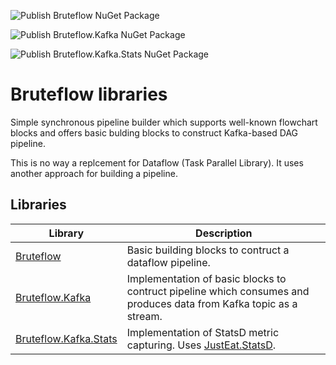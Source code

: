 ![Publish Bruteflow NuGet Package](https://github.com/xtrmstep/Bruteflow/workflows/Publish%20Bruteflow%20NuGet%20Package/badge.svg)

![Publish Bruteflow.Kafka NuGet Package](https://github.com/xtrmstep/Bruteflow/workflows/Publish%20Bruteflow.Kafka%20NuGet%20Package/badge.svg)

![Publish Bruteflow.Kafka.Stats NuGet Package](https://github.com/xtrmstep/Bruteflow/workflows/Publish%20Bruteflow.Kafka.Stats%20NuGet%20Package/badge.svg)

# Bruteflow libraries

Simple synchronous pipeline builder which supports well-known flowchart blocks and offers basic bulding blocks to construct Kafka-based DAG pipeline.

This is no way a replcement for Dataflow (Task Parallel Library). It uses another approach for building a pipeline.

## Libraries

| Library | Description |
| ------ | ------ |
| [Bruteflow](src/Bruteflow/README.md) | Basic building blocks to contruct a dataflow pipeline. |
| [Bruteflow.Kafka](src/Bruteflow.Kafka/README.md) | Implementation of basic blocks to contruct pipeline which consumes and produces data from Kafka topic as a stream. |
| [Bruteflow.Kafka.Stats](src/Bruteflow.Kafka.Stats/README.md) | Implementation of StatsD metric capturing. Uses [JustEat.StatsD](https://github.com/justeat/JustEat.StatsD). |
